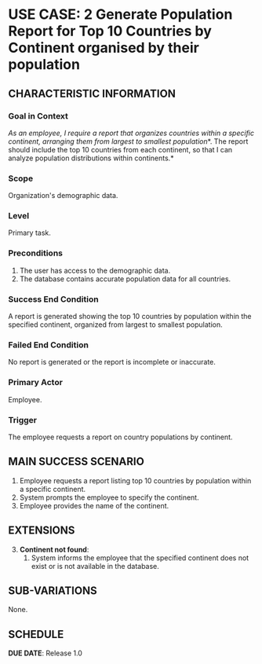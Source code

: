 # USE CASE: 2 Generate Population Report for Top 10 Countries by Continent organised by their population

## CHARACTERISTIC INFORMATION

### Goal in Context

*As an employee, I require a report that organizes countries within a specific continent, arranging them from largest to smallest population**. The report should include the top 10 countries from each continent, so that I can analyze population distributions within continents.*

### Scope

Organization's demographic data.

### Level

Primary task.

### Preconditions

1. The user has access to the demographic data.
2. The database contains accurate population data for all countries.

### Success End Condition

A report is generated showing the top 10 countries by population within the specified continent, organized from largest to smallest population.

### Failed End Condition

No report is generated or the report is incomplete or inaccurate.

### Primary Actor

Employee.

### Trigger

The employee requests a report on country populations by continent.

## MAIN SUCCESS SCENARIO

1. Employee requests a report listing top 10 countries by population within a specific continent.
2. System prompts the employee to specify the continent.
3. Employee provides the name of the continent.

## EXTENSIONS

3. **Continent not found**:
    1. System informs the employee that the specified continent does not exist or is not available in the database.

## SUB-VARIATIONS

None.

## SCHEDULE

**DUE DATE**: Release 1.0
